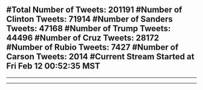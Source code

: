 #Total Number of Tweets: 201191 
#Number of Clinton Tweets: 71914
#Number of Sanders Tweets: 47168
#Number of Trump Tweets: 44496
#Number of Cruz Tweets: 28172
#Number of Rubio Tweets: 7427
#Number of Carson Tweets: 2014
#Current Stream Started at Fri Feb 12 00:52:35 MST
---
---
---
